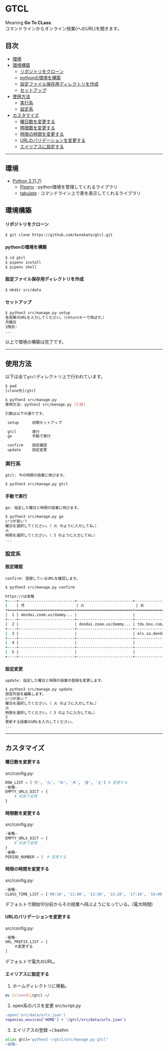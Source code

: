 # GTCL
Meaning **Go To CLass**.  
コマンドラインからオンライン授業(へのURL)を開きます。

## 目次
- [環境](#環境)
- [環境構築](#環境構築)
  - [リポジトリをクローン](#リポジトリをクローン)
  - [pythonの環境を構築](#pythonの環境を構築)
  - [設定ファイル保存用ディレクトリを作成](#設定ファイル保存用ディレクトリを作成)
  - [セットアップ](#セットアップ)
- [使用方法](#使用方法)
  - [実行系](#実行系)
  - [設定系](#設定系)
- [カスタマイズ](#カスタマイズ)
  - [曜日数を変更する](#曜日数を変更する)
  - [時限数を変更する](#時限数を変更する)
  - [時限の時間を変更する](#時限の時間を変更する)
  - [URLのバリデーションを変更する](#urlのバリデーションを変更する)
  - [エイリアスに設定する](#エイリアスに設定する)

---
## 環境
- [Python 3.7(.7)](https://www.python.org/)
  - [Pipenv](https://github.com/pypa/pipenv) : python環境を管理してくれるライブラリ
  - [tabulate](https://github.com/astanin/python-tabulate) : コマンドライン上で表を表示してくれるライブラリ

## 環境構築
#### リポジトリをクローン
```bash
$ git clone https://github.com/konekato/gtcl.git
```

#### pythonの環境を構築
```bash
$ cd gtcl
$ pipenv install
$ pipenv shell
```

#### 設定ファイル保存用ディレクトリを作成
```bash
$ mkdir src/data
```

#### セットアップ
```bash
$ python3 src/manage.py setup
各授業のURLを入力してください。（returnキーで飛ばす。）
月曜日
1限目:
...
```

以上で環境の構築は完了です。

---
## 使用方法
以下は全て`gtcl`ディレクトリ上で行われています。
```bash
$ pwd
[clone先]/gtcl

$ python3 src/manage.py
使用方法: python3 src/manage.py [引数]

引数は以下の通りです。

 setup      初期セットアップ

 gtcl       実行
 go         手動で実行

 confirm    設定確認
 update     設定変更

```

### 実行系
`gtcl: 今の時間の授業に飛びます。`
```bash
$ python3 src/manage.py gtcl
```

#### 手動で実行
`go: 指定した曜日と時限の授業に飛びます。`
```bash
$ python3 src/manage.py go
いつが良い？
曜日を選択してください。（ 火 のように入力してね。）
火
時限を選択してください。（ 3 のように入力してね。）
...
```

### 設定系
#### 設定確認
`confirm: 登録しているURLを確認します。`
```bash
$ python3 src/manage.py confirm

https://は省略
+----+-------------------------+-------------------------+-------------------------+-------------------------+-------------------------+-----+
|    | 月                       | 火                       | 水                       | 木                       | 金                       | 土   |
+====+=========================+=========================+=========================+=========================+=========================+=====+
|  1 | dendai.zoom.us/dammy... |                         |                         |                         | dendai.zoom.us/dammy... |     |
+----+-------------------------+-------------------------+-------------------------+-------------------------+-------------------------+-----+
|  2 |                         | dendai.zoom.us/dammy... | tdu.box.com/dddammyy... |                         | dendai.zoom.us/dammy... |     |
+----+-------------------------+-------------------------+-------------------------+-------------------------+-------------------------+-----+
|  3 |                         |                         | els.sa.dendai.ac.jp/... | dendai.zoom.us/dammy... |                         |     |
+----+-------------------------+-------------------------+-------------------------+-------------------------+-------------------------+-----+
|  4 |                         |                         |                         |                         |                         |     |
+----+-------------------------+-------------------------+-------------------------+-------------------------+-------------------------+-----+
|  5 |                         |                         |                         |                         |                         |     |
+----+-------------------------+-------------------------+-------------------------+-------------------------+-------------------------+-----+
```

#### 設定変更
`update: 指定した曜日と時限の授業の登録を変更します。`
```bash
$ python3 src/manage.py update
設定内容を編集します。
いつが良い？
曜日を選択してください。（ 火 のように入力してね。）
火
時限を選択してください。（ 3 のように入力してね。）
3
更新する授業のURLを入力してください。
...
```

---
## カスタマイズ
#### 曜日数を変更する
src/config.py:
```python
DOW_LIST = ['月', '火', '水', '木', '金', '土'] # 変更する
~省略~
EMPTY_URLS_DICT = {
    # 任意で変更
}
```

#### 時限数を変更する
src/config.py:
```python
~省略~
EMPTY_URLS_DICT = {
    # 任意で変更
}
~省略~
PERIOD_NUMBER = 5　# 変更する
```

#### 時限の時間を変更する
src/config.py:
```python
~省略~
CLASS_TIME_LIST = ['09:10', '11:00', '13:30', '15:20', '17:10', '19:00'] # 変更する
```
デフォルトで開始10分前からその授業へ飛ぶようになっている。(電大時間)

#### URLのバリデーションを変更する
src/config.py:
```python
~省略~
URL_PREFIX_LIST = [
    ＃変更する
]
```
デフォルトで電大のURL。

#### エイリアスに設定する
1. ホームディレクトリに移動。
```bash
mv [clone先]/gtcl ~/
```
2. open系のパスを変更
src/script.py
```diff
-open('src/data/urls.json')
+open(os.environ['HOME'] + '/gtcl/src/data/urls.json')
```
3. エイリアスの登録
~/.bashrc
```bash
alias gtcl='python3 ~/gtcl/src/manage.py gtcl"
~省略~
```
